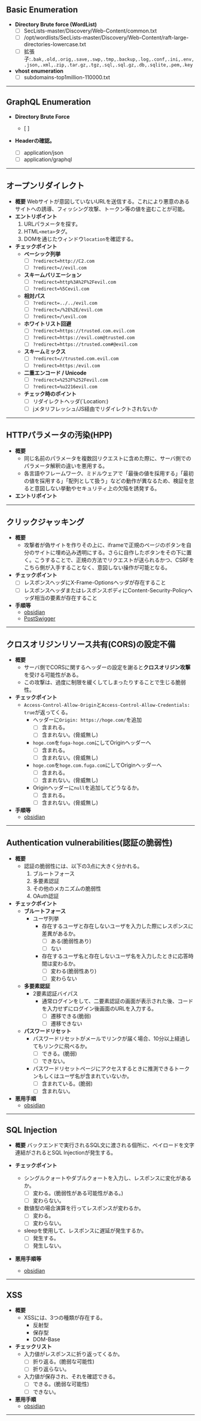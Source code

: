 ## Basic Enumeration
- **Directory Brute force (WordList)**
	- [ ] SecLists-master/Discovery/Web-Content/common.txt
	- [ ] /opt/wordlists/SecLists-master/Discovery/Web-Content/raft-large-directories-lowercase.txt
	- [ ] 拡張子:`.bak,.old,.orig,.save,.swp,.tmp,.backup,.log,.conf,.ini,.env,.json,.xml,.zip,.tar.gz,.tgz,.sql,.sql.gz,.db,.sqlite,.pem,.key`

- **vhost enumeration**
	- [ ] subdomains-top1million-110000.txt

---
## GraphQL  Enumeration
- **Directory Brute Force**
	- [ ] 

- **Headerの確認。**
	- [ ] application/json
	- [ ] application/graphql

---
## オープンリダイレクト
- **概要**
	Webサイトが意図していないURLを送信する。これにより悪意のあるサイトへの誘導、フィッシング攻撃、トークン等の値を盗むことが可能。
- **エントリポイント**
	1. URLパラメータを探す。
	2. HTML`<meta>`タグ。
	3. DOMを通じたウィンドウ`location`を確認する。
- **チェックポイント**
	- **ベーシック列挙**
		- [ ] `?redirect=http://C2.com`
		- [ ] `?redirect=//evil.com`
	- **スキームバリエーション**
		- [ ] `?redirect=http%3A%2F%2Fevil.com`
		- [ ] `?redirect=%5Cevil.com`
	- **相対パス**
		- [ ] `?redirect=../../evil.com`
		- [ ] `?redirect=/%2E%2E/evil.com`
		- [ ] `?redirect=/\evil.com`
	- **ホワイトリスト回避**
		- [ ] `?redirect=https://trusted.com.evil.com`
		- [ ] `?redirect=https://evil.com@trusted.com`
		- [ ] `?redirect=https://trusted.com#@evil.com`
	- **スキームミックス**
		- [ ] `?redirect=//trusted.com.evil.com`
		- [ ] `?redirect=https:/evil.com`
	- **二重エンコード / Unicode**
		- [ ] `?redirect=%252F%252Fevil.com`
		- [ ] `?redirect=%u2216evil.com`
	- **チェック時のポイント**
		- [ ] リダイレクトヘッダ(`Location:)
		- [ ] jメタリフレッシュ/JS経由でリダイレクトされないか

---
## HTTPパラメータの汚染(HPP)
- **概要**
	- 同じ名前のパラメータを複数回リクエストに含めた際に、サーバ側でのパラメータ解釈の違いを悪用する。
	- 各言語やフレームワーク、ミドルウェアで「最後の値を採用する」「最初の値を採用する」「配列として扱う」などの動作が異なるため、検証を怠ると意図しない挙動やセキュリティ上の欠陥を誘発する。
- **エントリポイント**

---
## クリックジャッキング

- **概要**
	- 攻撃者が偽サイトを作りその上に、iframeで正規のページのボタンを自分のサイトに埋め込み透明にする。さらに自作したボタンをその下に置く。こうすることで、正規の方法でリクエストが送られるかつ、CSRFをこちら側が入手することなく、意図しない操作が可能となる。
- **チェックポイント**
	- [ ] レスポンスヘッダにX-Frame-Optionsヘッダが存在すること
	- [ ] レスポンスヘッダまたはレスポンスボディにContent-Security-Policyヘッダ相当の要素が存在すること
- **手順等**
	- [obsidian](obsidian://open?vault=CheatSheet&file=ChatSheet%2F%E8%84%86%E5%BC%B1%E6%80%A7%E5%88%A5%2FWeb%2FClickJacking)
	- [PostSwigger](https://portswigger.net/web-security/clickjacking#what-is-clickjacking)
---
## クロスオリジンリソース共有(CORS)の設定不備
- **概要**
	- サーバ側でCORSに関するヘッダーの設定を謝ると**クロスオリジン攻撃**を受ける可能性がある。
	- この攻撃は、過度に制限を緩くしてしまったりすることで生じる脆弱性。
- **チェックポイント**
	- `Access-Control-Allow-Origin`と`Access-Control-Allow-Credentials: true`が返ってくる。
		- ヘッダーに`Origin: https://hoge.com/`を追加
			- [ ] 含まれる。
			- [ ] 含まれない。(脅威無し)
		- `hoge.com`を`fuga-hoge.com`にしてOriginヘッダーへ
			- [ ] 含まれる。
			- [ ] 含まれない。(脅威無し)
		- `hoge.com`を`hoge.com.fuga.com`にしてOriginヘッダーへ
			- [ ] 含まれる。
			- [ ] 含まれない。(脅威無し)
		- Originヘッダーに`null`を追加してどうなるか。
			- [ ] 含まれる。
			- [ ] 含まれない。(脅威無し)
- **手順等**
	- [obsidian](obsidian://open?vault=CheatSheet&file=ChatSheet%2F%E8%84%86%E5%BC%B1%E6%80%A7%E5%88%A5%2FWeb%2F%E3%82%AF%E3%83%AD%E3%82%B9%E3%82%AA%E3%83%AA%E3%82%B8%E3%83%B3%E3%83%AA%E3%82%BD%E3%83%BC%E3%82%B9%E5%85%B1%E6%9C%89(CORS))
---
## Authentication vulnerabilities(認証の脆弱性)
- **概要**
	- 認証の脆弱性には、以下の3点に大きく分かれる。
		1. ブルートフォース
		2. 多要素認証
		3. その他のメカニズムの脆弱性
		4. OAuth認証
- **チェックポイント**
	- **ブルートフォース**
		- ユーザ列挙
			- 存在するユーザと存在しないユーザを入力した際にレスポンスに差異があるか。
				- [ ] ある(脆弱性あり)
				- [ ] ない
			- 存在するユーザ名と存在しないユーザ名を入力したときに応答時間は変わるか。
				- [ ] 変わる(脆弱性あり)
				- [ ] 変わらない
	- **多要素認証**
		- 2要素認証バイパス
			- 通常ログインをして、二要素認証の画面が表示された後、コードを入力せずにログイン後画面のURLを入力する。
				- [ ] 遷移できる(脆弱)
				- [ ] 遷移できない
	- **パスワードリセット**
		- パスワードリセットがメールでリンクが届く場合、10分以上経過してもリンクに飛べるか。
			- [ ] できる。(脆弱)
			- [ ] できない。
		- パスワードリセットページにアクセスするときに推測できるトークンもしくはユーザ名が含まれていないか。
			- [ ] 含まれている。(脆弱)
			- [ ] 含まれない。
- **悪用手順**
	- [obsidian](obsidian://open?vault=CheatSheet&file=ChatSheet%2F%E8%84%86%E5%BC%B1%E6%80%A7%E5%88%A5%2FWeb%2FAuthentication%20vulnerabilities(%E8%AA%8D%E8%A8%BC%E3%81%AE%E8%84%86%E5%BC%B1%E6%80%A7))
---
## SQL Injection
- **概要**
	バックエンドで実行されるSQL文に渡される個所に、ペイロードを文字連結がされるとSQL Injectionが発生する。

- **チェックポイント**
	- シングルクォートやダブルクォートを入力し、レスポンスに変化があるか。
		- [ ] 変わる。(脆弱性がある可能性がある。)
		- [ ] 変わらない。
	- 数値型の場合演算を行ってレスポンスが変わるか。
		- [ ] 変わる。
		- [ ] 変わらない。
	- sleepを使用して、レスポンスに遅延が発生するか。
		- [ ] 発生する。
		- [ ] 発生しない。

- **悪用手順等**
	- [obsidian](obsidian://open?vault=CheatSheet&file=ChatSheet%2F%E8%84%86%E5%BC%B1%E6%80%A7%E5%88%A5%2FWeb%2FSQL%20Injection)

---
## XSS
- **概要**
	- XSSには、3つの種類が存在する。
		- 反射型
		- 保存型
		- DOM-Base
- **チェックリスト**
	- 入力値がレスポンスに折り返ってくるか。
		- [ ] 折り返る。(脆弱な可能性)
		- [ ] 折り返らない。
	- 入力値が保存され、それを確認できる。
		- [ ] できる。(脆弱な可能性)
		- [ ] できない。
- **悪用手順**
	- [obsidian](obsidian://open?vault=CheatSheet&file=ChatSheet%2F%E8%84%86%E5%BC%B1%E6%80%A7%E5%88%A5%2FWeb%2FXSS)
---
## 